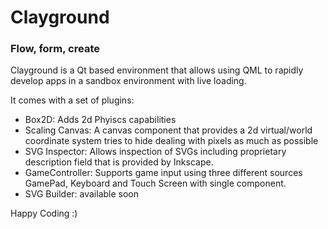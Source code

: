 # Clayground
### Flow, form, create 
Clayground is a Qt based environment that allows using QML to rapidly
develop apps in a sandbox environment with live loading. 

It comes with a set of plugins:
- Box2D: Adds 2d Phyiscs capabilities
- Scaling Canvas: A canvas component that provides a 2d virtual/world coordinate
  system tries to hide dealing with pixels as much as possible
- SVG Inspector: Allows inspection of SVGs including proprietary description field 
  that is provided by Inkscape.
- GameController: Supports game input using three different sources GamePad, Keyboard and Touch Screen with single component.
- SVG Builder: available soon 

Happy Coding :)
